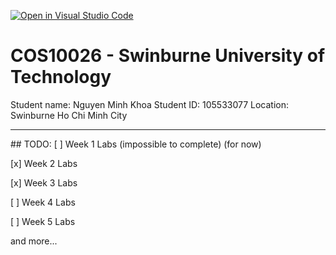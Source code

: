 [![Open in Visual Studio Code](https://classroom.github.com/assets/open-in-vscode-2e0aaae1b6195c2367325f4f02e2d04e9abb55f0b24a779b69b11b9e10269abc.svg)](https://classroom.github.com/online_ide?assignment_repo_id=17716465&assignment_repo_type=AssignmentRepo)

# COS10026 - Swinburne University of Technology
Student name: Nguyen Minh Khoa
Student ID: 105533077
Location: Swinburne Ho Chi Minh City

<hr>
## TODO:
[ ] Week 1 Labs (impossible to complete) (for now)

[x] Week 2 Labs

[x] Week 3 Labs

[ ] Week 4 Labs

[ ] Week 5 Labs

and more...
